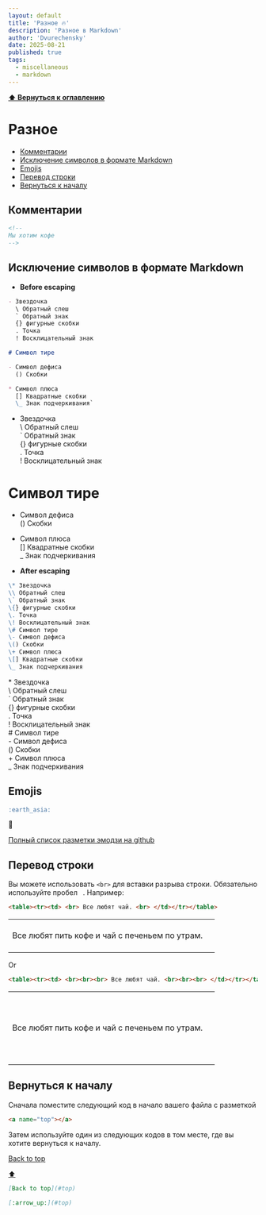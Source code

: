 ```yaml
---
layout: default
title: 'Разное 🔥'
description: 'Разное в Markdown'
author: 'Dvurechensky'
date: 2025-08-21
published: true
tags:
  - miscellaneous
  - markdown
---
```


**[⬆ Вернуться к оглавлению](../index.md)**

# Разное

- [Комментарии](#комментарии)
- [Исключение символов в формате Markdown](#исключение-символов-в-формате-markdown)
- [Emojis](#emojis)
- [Перевод строки](#перевод-строки)
- [Вернуться к началу](#вернуться-к-началу)

## Комментарии

<!--
Мы хотим кофе
-->

```md
<!--
Мы хотим кофе
-->
```

## Исключение символов в формате Markdown

- **Before escaping**

```md
- Звездочка
  \ Обратный слеш
  ` Обратный знак
  {} фигурные скобки
  . Точка
  ! Восклицательный знак

# Символ тире

- Символ дефиса
  () Скобки

* Символ плюса
  [] Квадратные скобки
  \_ Знак подчеркивания`
```

- Звездочка \
  \ Обратный слеш \
  ` Обратный знак \
  {} фигурные скобки \
  . Точка \
  ! Восклицательный знак

# Символ тире

- Символ дефиса \
  () Скобки

* Символ плюса \
  [] Квадратные скобки \
  \_ Знак подчеркивания

- **After escaping**

```md
\* Звездочка
\\ Обратный слеш
\` Обратный знак
\{} фигурные скобки
\. Точка
\! Восклицательный знак
\# Символ тире
\- Символ дефиса
\() Скобки
\+ Символ плюса
\[] Квадратные скобки
\_ Знак подчеркивания
```

\* Звездочка \
\\ Обратный слеш \
\` Обратный знак \
\{} фигурные скобки \
\. Точка \
\! Восклицательный знак \
\# Символ тире \
\- Символ дефиса \
\() Скобки \
\+ Символ плюса \
\_ Знак подчеркивания

## Emojis

```md
:earth_asia:
```

:sparkler:

[Полный список разметки эмодзи на github](https://github.com/Dvurechensky-Docs/EmojiCollectionsMarkdown)

## Перевод строки

<!-- markdownlint-disable-next-line MD038 -->

Вы можете использовать `<br>` для вставки разрыва строки. Обязательно используйте пробел ` `. Например:

```md
<table><tr><td> <br> Все любят чай. <br> </td></tr></table>
```

<table><tr><td> <br>Все
 любят пить кофе и чай с печеньем
  по утрам. <br> </td></tr></table>

Or

```md
<table><tr><td> <br><br><br> Все любят чай. <br><br><br> </td></tr></table>
```

<table><tr><td> <br><br><br> Все
 любят пить кофе и чай с печеньем
  по утрам. <br><br><br> </td></tr></table>

## Вернуться к началу

Сначала поместите следующий код в начало вашего файла с разметкой

```md
<a name="top"></a>
```

Затем используйте один из следующих кодов в том месте, где вы хотите вернуться к началу.

[Back to top](#top)

[:arrow_up:](#top)

```md
[Back to top](#top)

[:arrow_up:](#top)
```
